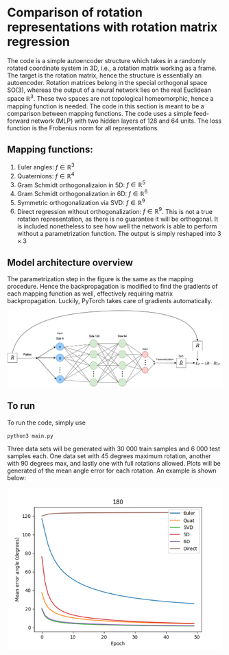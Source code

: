 # Comparison of rotation representations with rotation matrix regression
The code is a simple autoencoder structure which takes in a randomly rotated coordinate system in 3D, i.e., a rotation matrix working as a frame. The target is the rotation matrix, hence the structure is essentially an autoencoder. Rotation matrices belong in the special orthogonal space SO(3), whereas the output of a neural network lies on the real Euclidean space $\mathbb{R}^3$. These two spaces are not topological
homeomorphic, hence a mapping function is needed. The code in this section is meant to be a comparison between mapping functions. The code uses a simple feed-forward network (MLP) with two hidden layers of 128 and 64 units. The loss function is the Frobenius norm for all representations.

## Mapping functions:

1. Euler angles: $f \in \mathbb{R}^3$
2. Quaternions: $f \in \mathbb{R}^4$
3. Gram Schmidt orthogonalizaion in 5D: $f\in \mathbb{R}^5$
4. Gram Schmidt orthogonalization in 6D: $f \in \mathbb{R}^6$
5. Symmetric orthogonalization via SVD: $f \in \mathbb{R}^9$
6. Direct regression without orthogonalization: $f \in \mathbb{R}^9$. This is not a true rotation representation, as there is no guarantee it will be orthogonal. It is included nonetheless to see how well the network is able to perform without a parametrization function. The output is simply reshaped into $3 \times 3$


## Model architecture overview
The parametrization step in the figure is the same as the mapping procedure. Hence the backpropagation is modified to find the gradients of each mapping function as well, effectively requiring matrix backpropagation. Luckily, PyTorch takes care of gradients automatically. 

![overview](https://github.com/henrikgruner/PoseEstimation/blob/master/preliminary/overview.png)

## To run 
To run the code, simply use
```
python3 main.py
```
Three data sets will be generated with 30 000 train samples and 6 000 test samples each. One data set with 45 degrees maximum rotation, another with 90 degrees max, and lastly one with full rotations allowed. Plots will be generated of the mean angle error for each rotation. An example is shown below:

![overview](https://github.com/henrikgruner/PoseEstimation/blob/master/preliminary/180.png)

